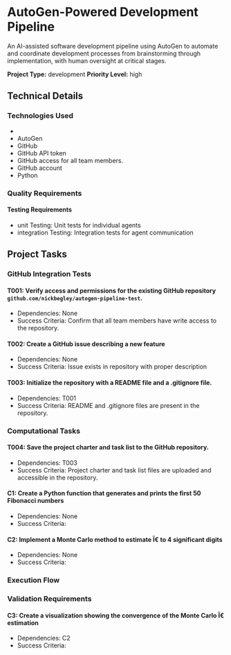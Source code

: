 # AutoGen-Powered Development Pipeline

An AI-assisted software development pipeline using AutoGen to automate and coordinate development processes from brainstorming through implementation, with human oversight at critical stages.

**Project Type:** development
**Priority Level:** high


## Technical Details

### Technologies Used

- 
- AutoGen
- GitHub
- GitHub API token
- GitHub access for all team members.
- GitHub account
- Python

### Quality Requirements

#### Testing Requirements
- unit Testing: Unit tests for individual agents
- integration Testing: Integration tests for agent communication


## Project Tasks

### GitHub Integration Tests

#### T001: Verify access and permissions for the existing GitHub repository `github.com/nickbegley/autogen-pipeline-test`.
- Dependencies: None
- Success Criteria: Confirm that all team members have write access to the repository.

#### T002: Create a GitHub issue describing a new feature
- Dependencies: None
- Success Criteria: Issue exists in repository with proper description

#### T003: Initialize the repository with a README file and a .gitignore file.
- Dependencies: T001
- Success Criteria: README and .gitignore files are present in the repository.

### Computational Tasks

#### T004: Save the project charter and task list to the GitHub repository.
- Dependencies: T003
- Success Criteria: Project charter and task list files are uploaded and accessible in the repository.

#### C1: Create a Python function that generates and prints the first 50 Fibonacci numbers
- Dependencies: None
- Success Criteria: 

#### C2: Implement a Monte Carlo method to estimate Ï€ to 4 significant digits
- Dependencies: None
- Success Criteria: 

### Execution Flow

### Validation Requirements

#### C3: Create a visualization showing the convergence of the Monte Carlo Ï€ estimation
- Dependencies: C2
- Success Criteria: 

